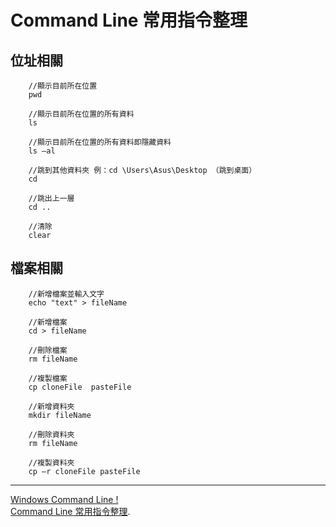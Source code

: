 # Command Line 常用指令整理
## 位址相關
```
    //顯示目前所在位置
    pwd 

    //顯示目前所在位置的所有資料
    ls

    //顯示目前所在位置的所有資料即隱藏資料
    ls –al

    //跳到其他資料夾 例：cd \Users\Asus\Desktop （跳到桌面）
    cd

    //跳出上一層
    cd ..

    //清除
    clear          
```
## 檔案相關
```
    //新增檔案並輸入文字
    echo "text" > fileName

    //新增檔案
    cd > fileName

    //刪除檔案
    rm fileName

    //複製檔案
    cp cloneFile  pasteFile

    //新增資料夾
    mkdir fileName

    //刪除資料夾
    rm fileName

    //複製資料夾
    cp –r cloneFile pasteFile
``` 
---
[Windows Command Line !](https://ithelp.ithome.com.tw/articles/10237386)<br>
[Command Line 常用指令整理](https://hackmd.io/@Yu040419/B1KCuoiaE).

